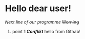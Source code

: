 # Hello dear user!
*Next line of our programme*
~~Worning~~
1. point 1
***Conflikt***
hello from Githab!

